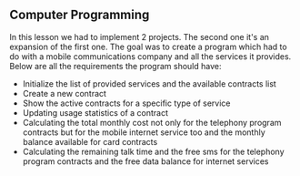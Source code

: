 <h2> Computer Programming </h2>

In this lesson we had to implement 2 projects. The second one it's an expansion of the first one. The goal was to create a program which had to do with a 
mobile communications company and all the services it provides. Below are all the requirements the program should have:

* Initialize the list of provided services and the available contracts list
* Create a new contract
* Show the active contracts for a specific type of service
* Updating usage statistics of a contract
* Calculating the total monthly cost not only for the telephony program contracts but for the mobile internet service too and the monthly balance available for card contracts
* Calculating the remaining talk time and the free sms for the telephony program contracts and the free data balance for internet services
